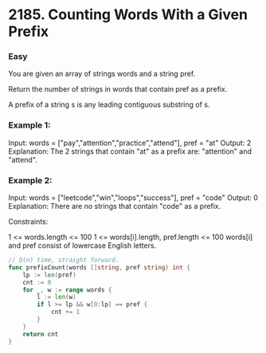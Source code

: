# 2185. Counting Words With a Given Prefix

### Easy

You are given an array of strings words and a string pref.

Return the number of strings in words that contain pref as a prefix.

A prefix of a string s is any leading contiguous substring of s.

### Example 1:

Input: words = ["pay","attention","practice","attend"], pref = "at"
Output: 2
Explanation: The 2 strings that contain "at" as a prefix are: "attention" and "attend".

### Example 2:

Input: words = ["leetcode","win","loops","success"], pref = "code"
Output: 0
Explanation: There are no strings that contain "code" as a prefix.

Constraints:

1 <= words.length <= 100
1 <= words[i].length, pref.length <= 100
words[i] and pref consist of lowercase English letters.

```go
// O(n) time, straight forward.
func prefixCount(words []string, pref string) int {
	lp := len(pref)
	cnt := 0
	for _, w := range words {
		l := len(w)
		if l >= lp && w[0:lp] == pref {
			cnt += 1
		}
	}
	return cnt
}
```